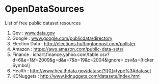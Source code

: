 # OpenDataSources
List of free public dataset resources  
1. Gov : www.data.gov  
2. Google : www.google.com/publicdata/directory  
3. Election Data : http://elections.huffingtonpost.com/pollster  
4. Amazon : https://aws.amazon.com/public-data-sets/
5. Finance : ichart.finance.yahoo.com/table.csv?d=6&e=1&f=2009&g=d&a=7&b=19&c=2004&ignore=.csv&s=[ticker Symbol]  
6. Health : http://www.healthdata.gov/dataset?f[0]=type%3Adataset
7. KDNuggets : http://www.kdnuggets.com/datasets/index.html
